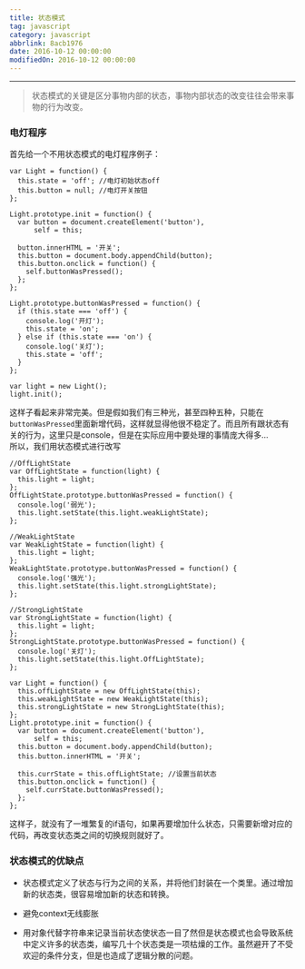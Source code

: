 ```yaml
---
title: 状态模式
tag: javascript
category: javascript
abbrlink: 8acb1976
date: 2016-10-12 00:00:00
modifiedOn: 2016-10-12 00:00:00
---
```


* * *

> 状态模式的关键是区分事物内部的状态，事物内部状态的改变往往会带来事物的行为改变。

### 电灯程序

首先给一个不用状态模式的电灯程序例子：

    
    
    var Light = function() {
      this.state = 'off'; //电灯初始状态off
      this.button = null; //电灯开关按钮
    };
    
    Light.prototype.init = function() {
      var button = document.createElement('button'),
          self = this;
      
      button.innerHTML = '开关';
      this.button = document.body.appendChild(button);
      this.button.onclick = function() {
        self.buttonWasPressed();
      };
    };
    
    Light.prototype.buttonWasPressed = function() {
      if (this.state === 'off') {
        console.log('开灯');
        this.state = 'on';
      } else if (this.state === 'on') {
        console.log('关灯');
        this.state = 'off';
      }
    };
    
    var light = new Light();
    light.init();

这样子看起来非常完美。但是假如我们有三种光，甚至四种五种，只能在`buttonWasPressed`里面新增代码，这样就显得他很不稳定了。而且所有跟状态有关的行为，这里只是console，但是在实际应用中要处理的事情庞大得多...  
所以，我们用状态模式进行改写

    
    
    //OffLightState
    var OffLightState = function(light) {
      this.light = light;
    };
    OffLightState.prototype.buttonWasPressed = function() {
      console.log('弱光'); 
      this.light.setState(this.light.weakLightState);
    };
    
    //WeakLightState
    var WeakLightState = function(light) {
      this.light = light;
    };
    WeakLightState.prototype.buttonWasPressed = function() {
      console.log('强光');
      this.light.setState(this.light.strongLightState); 
    };
    
    //StrongLightState
    var StrongLightState = function(light) {
      this.light = light;
    };
    StrongLightState.prototype.buttonWasPressed = function() {
      console.log('关灯');
      this.light.setState(this.light.OffLightState); 
    };
    
    var Light = function() {
      this.offLightState = new OffLightState(this);
      this.weakLightState = new WeakLightState(this);
      this.strongLightState = new StrongLightState(this);
    };
    Light.prototype.init = function() {
      var button = document.createElement('button'),
          self = this;
      this.button = document.body.appendChild(button);
      this.button.innerHTML = '开关';
      
      this.currState = this.offLightState; //设置当前状态
      this.button.onclick = function() {
        self.currState.buttonWasPressed();
      };
    };

这样子，就没有了一堆繁复的if语句，如果再要增加什么状态，只需要新增对应的代码，再改变状态类之间的切换规则就好了。

### 状态模式的优缺点

  * 状态模式定义了状态与行为之间的关系，并将他们封装在一个类里。通过增加新的状态类，很容易增加新的状态和转换。

  * 避免context无线膨胀

  * 用对象代替字符串来记录当前状态使状态一目了然但是状态模式也会导致系统中定义许多的状态类，编写几十个状态类是一项枯燥的工作。虽然避开了不受欢迎的条件分支，但是也造成了逻辑分散的问题。

